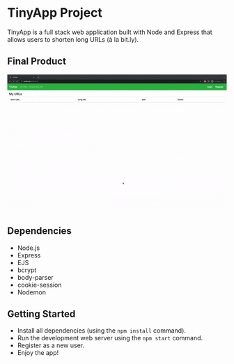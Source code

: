 # TinyApp Project

TinyApp is a full stack web application built with Node and Express that allows users to shorten long URLs (à la bit.ly).

## Final Product

!["TinyApp Run-through"](https://github.com/SGrossett/tinyapp/blob/main/docs/TinyApp.gif?raw=true)

## Dependencies

- Node.js
- Express
- EJS
- bcrypt
- body-parser
- cookie-session
- Nodemon

## Getting Started

- Install all dependencies (using the `npm install` command).
- Run the development web server using the `npm start` command.
- Register as a new user.
- Enjoy the app!
